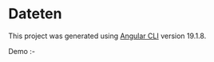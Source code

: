 # Dateten

This project was generated using [Angular CLI](https://github.com/angular/angular-cli) version 19.1.8.

Demo :-


